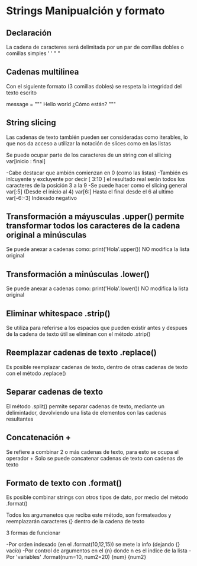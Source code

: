 # Strings Manipualción y formato 

## Declaración 

La cadena de caracteres será delimitada por un par de comillas dobles o comillas simples '  ' "  "

## Cadenas multilinea 
 
Con el siguiente formato (3 comillas dobles) se respeta la integridad del texto escrito 

message = """ Hello world 
¿Cómo están? """

## String slicing

Las cadenas de texto también pueden ser consideradas como iterables, lo que nos da acceso a utilizar la notación de slices como en las listas 

Se puede ocupar parte de los caracteres de un string con el silicing 
var[inicio : final] 

-Cabe destacar que ambién comienzan en 0 (como las listas)
-También es inlcuyente y excluyente por decir [ 3:10 ] el resultado real serán todos los caracteres de la posición 3 a la 9
-Se puede hacer como el slicing general 
    var[:5] (Desde el inicio al 4)
    var[6:] Hasta el final desde el 6 al ultimo 
    var[-6:-3] Indexado negativo 
    
## Transformación a máyusculas .upper() permite transformar todos los caracteres de la cadena original a minúsculas

Se puede anexar a cadenas como: print('Hola'.upper())
NO modifica la lista original 
## Transformación a minúsculas .lower()

Se puede anexar a cadenas como: print('Hola'.lower())
NO modifica la lista original 

## Eliminar whitespace .strip()
Se utiliza para referirse a los espacios que pueden existir antes y despues de la cadena de texto útil 
se eliminan con el método .strip()

## Reemplazar cadenas de texto .replace()
Es posible reemplazar cadenas de texto, dentro de otras cadenas de texto con el método .replace()

## Separar cadenas de texto
El método .split() permite separar cadenas de texto, mediante un delimintador, devolviendo una lista de elementos con las cadenas resultantes

## Concatenación  + 

Se refiere a combinar 2 o más cadenas de texto, para esto se ocupa el operador + 
Solo se puede concatenar cadenas de texto con cadenas de texto

## Formato de texto con .format()

Es posible combinar strings con otros tipos de dato, por medio del método .format()

Todos los argumanetos que reciba este método, son formateados y reemplazarán caracteres {} dentro de la cadena de texto

3 formas de funcionar 

-Por orden indexado (en el .format(10,12,15)) se mete la info (dejando {} vacío)
-Por control de argumentos en el {n} donde n es el indice de la lista
-Por 'variables' .format(num=10, num2=20) {num} {num2}
